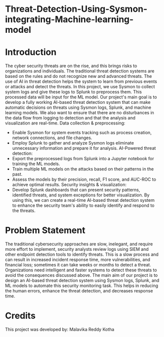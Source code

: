 # Threat-Detection-Using-Sysmon-integrating-Machine-learning-model

# Introduction
The cyber security threats are on the rise, and this brings risks to organizations and individuals. The traditional threat detection systems are based on the rules and do not recognize new and advanced threats. The use of AI in threat detection helps the system to learn from previous events or attacks and detect the threats. 
In this project, we use Sysmon to collect system logs and give these logs to Splunk to preprocess them. This processed data will be input for the ML model. Our project's main goal is to develop a fully working AI-based threat detection system that can make automatic decisions on threats using Sysmon logs, Splunk, and machine learning models. We also want to ensure that there are no disturbances in the data flow from logging to detection and that the analysis and visualization are real-time.
Data collection & preprocessing:
- Enable Sysmon for system events tracking such as process creation, network connections, and file changes.
- Employ Splunk to gather and analyze Sysmon logs eliminate unnecessary information and prepare it for analysis.
AI-Powered threat detection:
- Export the preprocessed logs from Splunk into a Jupyter notebook for training the ML models.
- Train multiple ML models on the attacks based on their patterns in the past.
- Assess the models by their precision, recall, F1 score, and AUC-ROC to achieve optimal results.
Security insights & visualization:
- Develop Splunk dashboards that can present security patterns, identified threats, and system exceptions for better visualization.
By using this, we can create a real-time AI-based threat detection system to enhance the security team's ability to easily identify and respond to the threats.

# Problem Statement
The traditional cybersecurity approaches are slow, inelegant, and require more effort to implement, security analysts review logs using SIEM and other endpoint detection tools to identify threats. This is a slow process and can result in increased incident response time, more vulnerabilities, and financial loss; sometimes it can take weeks or months to detect a threat. 
Organizations need intelligent and faster systems to detect these threats to avoid the consequences discussed above. 
The main aim of our project is to design an AI-based threat detection system using Sysmon logs, Splunk, and ML models to automate this security monitoring task. This helps in reducing the human errors, enhance the threat detection, and decreases response time.

# Credits
This project was developed by:
Malavika Reddy Kotha



